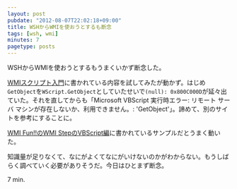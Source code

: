 ```yaml
---
layout: post
pubdate: "2012-08-07T22:02:18+09:00"
title: WSHからWMIを使おうとするも断念
tags: [wsh, wmi]
minutes: 7
pagetype: posts
---
```

WSHからWMIを使おうとするもうまくいかず断念した。

[WMIスクリプト入門](http://msdn.microsoft.com/ja-jp/library/ms974579.aspx)に書かれている内容を試してみたが動かず。はじめ`GetObject`を`WScript.GetObject`としていたせいで`(null): 0x800C000D`が延々出ていた。それを直してからも「Microsoft VBScript 実行時エラー: リモート サーバ マシンが存在しないか、利用できません。: 'GetObject'」。諦めて、別のサイトを参考にすることに。

[WMI Fun!!のWMI StepのVBScript編](http://www.wmifun.net/step/vbs_01.html)に書かれているサンプルだとうまく動いた。

知識量が足りなくて、なにがよくてなにがいけないのかがわからない。もうしばらく調べていく必要がありそうだ。今日はひとまず断念。

7 min.

